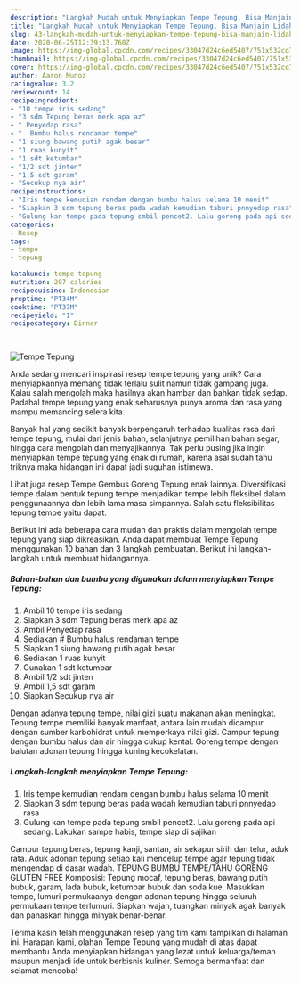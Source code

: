 ```yaml
---
description: "Langkah Mudah untuk Menyiapkan Tempe Tepung, Bisa Manjain Lidah"
title: "Langkah Mudah untuk Menyiapkan Tempe Tepung, Bisa Manjain Lidah"
slug: 43-langkah-mudah-untuk-menyiapkan-tempe-tepung-bisa-manjain-lidah
date: 2020-06-25T12:39:13.760Z
image: https://img-global.cpcdn.com/recipes/33047d24c6ed5407/751x532cq70/tempe-tepung-foto-resep-utama.jpg
thumbnail: https://img-global.cpcdn.com/recipes/33047d24c6ed5407/751x532cq70/tempe-tepung-foto-resep-utama.jpg
cover: https://img-global.cpcdn.com/recipes/33047d24c6ed5407/751x532cq70/tempe-tepung-foto-resep-utama.jpg
author: Aaron Munoz
ratingvalue: 3.2
reviewcount: 14
recipeingredient:
- "10 tempe iris sedang"
- "3 sdm Tepung beras merk apa az"
- " Penyedap rasa"
- "  Bumbu halus rendaman tempe"
- "1 siung bawang putih agak besar"
- "1 ruas kunyit"
- "1 sdt ketumbar"
- "1/2 sdt jinten"
- "1,5 sdt garam"
- "Secukup nya air"
recipeinstructions:
- "Iris tempe kemudian rendam dengan bumbu halus selama 10 menit"
- "Siapkan 3 sdm tepung beras pada wadah kemudian taburi pnnyedap rasa"
- "Gulung kan tempe pada tepung smbil pencet2. Lalu goreng pada api sedang. Lakukan sampe habis, tempe siap di sajikan"
categories:
- Resep
tags:
- tempe
- tepung

katakunci: tempe tepung 
nutrition: 297 calories
recipecuisine: Indonesian
preptime: "PT34M"
cooktime: "PT37M"
recipeyield: "1"
recipecategory: Dinner

---
```



![Tempe Tepung](https://img-global.cpcdn.com/recipes/33047d24c6ed5407/751x532cq70/tempe-tepung-foto-resep-utama.jpg)

Anda sedang mencari inspirasi resep tempe tepung yang unik? Cara menyiapkannya memang tidak terlalu sulit namun tidak gampang juga. Kalau salah mengolah maka hasilnya akan hambar dan bahkan tidak sedap. Padahal tempe tepung yang enak seharusnya punya aroma dan rasa yang mampu memancing selera kita.

Banyak hal yang sedikit banyak berpengaruh terhadap kualitas rasa dari tempe tepung, mulai dari jenis bahan, selanjutnya pemilihan bahan segar, hingga cara mengolah dan menyajikannya. Tak perlu pusing jika ingin menyiapkan tempe tepung yang enak di rumah, karena asal sudah tahu triknya maka hidangan ini dapat jadi suguhan istimewa.

Lihat juga resep Tempe Gembus Goreng Tepung enak lainnya. Diversifikasi tempe dalam bentuk tepung tempe menjadikan tempe lebih fleksibel dalam penggunaannya dan lebih lama masa simpannya. Salah satu fleksibilitas tepung tempe yaitu dapat.


Berikut ini ada beberapa cara mudah dan praktis dalam mengolah tempe tepung yang siap dikreasikan. Anda dapat membuat Tempe Tepung menggunakan 10 bahan dan 3 langkah pembuatan. Berikut ini langkah-langkah untuk membuat hidangannya.

<!--inarticleads1-->

##### Bahan-bahan dan bumbu yang digunakan dalam menyiapkan Tempe Tepung:

1. Ambil 10 tempe iris sedang
1. Siapkan 3 sdm Tepung beras merk apa az
1. Ambil  Penyedap rasa
1. Sediakan  # Bumbu halus rendaman tempe
1. Siapkan 1 siung bawang putih agak besar
1. Sediakan 1 ruas kunyit
1. Gunakan 1 sdt ketumbar
1. Ambil 1/2 sdt jinten
1. Ambil 1,5 sdt garam
1. Siapkan Secukup nya air


Dengan adanya tepung tempe, nilai gizi suatu makanan akan meningkat. Tepung tempe memiliki banyak manfaat, antara lain mudah dicampur dengan sumber karbohidrat untuk memperkaya nilai gizi. Campur tepung dengan bumbu halus dan air hingga cukup kental. Goreng tempe dengan balutan adonan tepung hingga kuning kecokelatan. 

<!--inarticleads2-->

##### Langkah-langkah menyiapkan Tempe Tepung:

1. Iris tempe kemudian rendam dengan bumbu halus selama 10 menit
1. Siapkan 3 sdm tepung beras pada wadah kemudian taburi pnnyedap rasa
1. Gulung kan tempe pada tepung smbil pencet2. Lalu goreng pada api sedang. Lakukan sampe habis, tempe siap di sajikan


Campur tepung beras, tepung kanji, santan, air sekapur sirih dan telur, aduk rata. Aduk adonan tepung setiap kali mencelup tempe agar tepung tidak mengendap di dasar wadah. TEPUNG BUMBU TEMPE/TAHU GORENG GLUTEN FREE Komposisi: Tepung mocaf, tepung beras, bawang putih bubuk, garam, lada bubuk, ketumbar bubuk dan soda kue. Masukkan tempe, lumuri permukaanya dengan adonan tepung hingga seluruh permukaan tempe terlumuri. Siapkan wajan, tuangkan minyak agak banyak dan panaskan hingga minyak benar-benar. 

Terima kasih telah menggunakan resep yang tim kami tampilkan di halaman ini. Harapan kami, olahan Tempe Tepung yang mudah di atas dapat membantu Anda menyiapkan hidangan yang lezat untuk keluarga/teman maupun menjadi ide untuk berbisnis kuliner. Semoga bermanfaat dan selamat mencoba!

